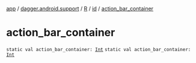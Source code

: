 [app](../../../index.md) / [dagger.android.support](../../index.md) / [R](../index.md) / [id](index.md) / [action_bar_container](./action_bar_container.md)

# action_bar_container

`static val action_bar_container: `[`Int`](https://kotlinlang.org/api/latest/jvm/stdlib/kotlin/-int/index.html)
`static val action_bar_container: `[`Int`](https://kotlinlang.org/api/latest/jvm/stdlib/kotlin/-int/index.html)